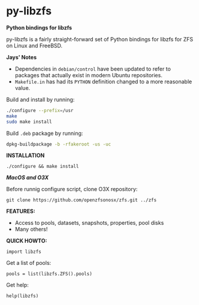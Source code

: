 py-libzfs
======

**Python bindings for libzfs**

py-libzfs is a fairly straight-forward set of Python bindings for libzfs for ZFS on Linux and FreeBSD.

**Jays' Notes**

* Dependencies in `debian/control` have been updated to refer to packages that actually exist in modern Ubuntu repositories.
* `Makefile.in` has had its `PYTHON` definition changed to a more reasonable value.

Build and install by running:

```bash
./configure --prefix=/usr
make
sudo make install
```

Build `.deb` package by running:

```bash
dpkg-buildpackage -b -rfakeroot -us -uc
```

**INSTALLATION**

`./configure && make install`

***MacOS and O3X***

Before runnig configure script, clone O3X repository:

`git clone https://github.com/openzfsonosx/zfs.git ../zfs`

**FEATURES:**
- Access to pools, datasets, snapshots, properties, pool disks
- Many others!

**QUICK HOWTO:**

`import libzfs`

Get a list of pools:

`pools = list(libzfs.ZFS().pools)`

Get help:

`help(libzfs)`


